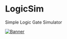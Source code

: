 # LogicSim
Simple Logic Gate Simulator

[![Banner](https://github.com/user-attachments/assets/c1455b4b-2e05-4497-858b-13f16d08295e)](https://parven.itch.io/logic-sim)
